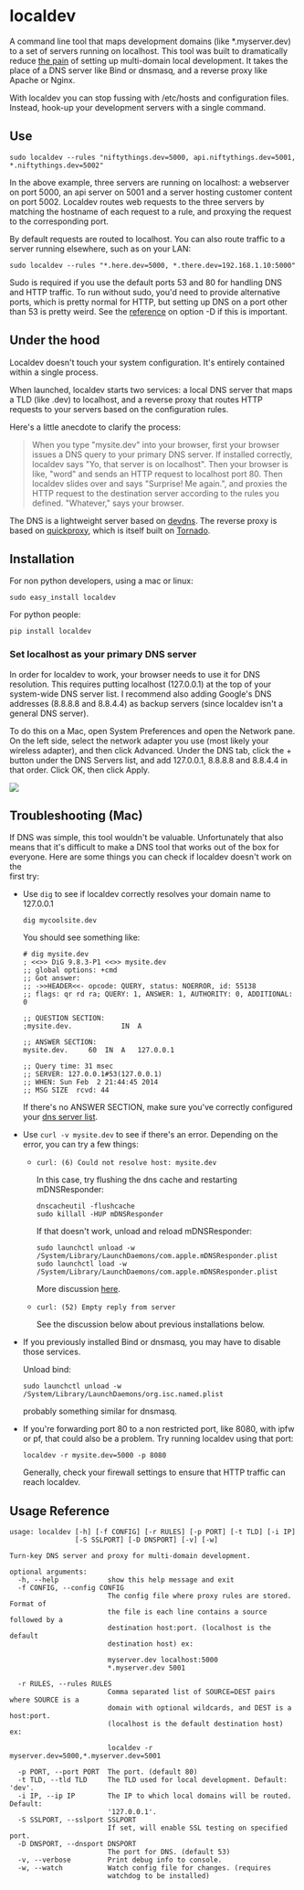 localdev
==========

A command line tool that maps development domains (like *.myserver.dev) to a 
set of servers running on localhost. This tool was built to dramatically reduce 
[the pain](http://mikeferrier.com/2011/04/04/setting-up-wildcard-dns-on-localhost-domains-on-osx/) 
of setting up multi-domain local development. It takes the place of a DNS 
server like Bind or dnsmasq, and a reverse proxy like Apache or Nginx. 

With localdev you can stop fussing with /etc/hosts and configuration files. 
Instead, hook-up your development servers with a single command.

## Use

    sudo localdev --rules "niftythings.dev=5000, api.niftythings.dev=5001, *.niftythings.dev=5002"

In the above example, three servers are running on localhost: a webserver on 
port 5000, an api server on 5001 and a server hosting customer content on port 5002. 
Localdev routes web requests to the three servers by matching the hostname of 
each request to a rule, and proxying the request to the corresponding port.

By default requests are routed to localhost. You can also route traffic to a 
server running elsewhere, such as on your LAN:

    sudo localdev --rules "*.here.dev=5000, *.there.dev=192.168.1.10:5000"

Sudo is required if you use the default ports 53 and 80 for handling DNS and 
HTTP traffic. To run without sudo, you'd need to provide alternative ports, 
which is pretty normal for HTTP, but setting up DNS on a port other than 53 is
pretty weird. See the [reference](#ref) on option -D if this is important.

## Under the hood

Localdev doesn't touch your system configuration. It's entirely contained 
within a single process.

When launched, localdev starts two services: a local DNS server that maps a TLD 
(like .dev) to localhost, and a reverse proxy that routes HTTP requests to your 
servers based on the configuration rules.

Here's a little anecdote to clarify the process:

> When you type "mysite.dev" into your browser, first your browser issues a 
> DNS query to your primary DNS server. If installed correctly, localdev says 
> "Yo, that server is on localhost". Then your browser is like, "word" and sends 
> an HTTP request to localhost port 80. Then localdev slides over and says 
> "Surprise! Me again.", and proxies the HTTP request to the destination server
> according to the rules you defined. "Whatever," says your browser.

The DNS is a lightweight server based on [devdns](https://github.com/colevscode/devdns). 
The reverse proxy is based on [quickproxy](https://github.com/colevscode/quickproxy), 
which is itself built on [Tornado](http://http://www.tornadoweb.org/).

## Installation

For non python developers, using a mac or linux:

    sudo easy_install localdev

For python people:

    pip install localdev

### Set localhost as your primary DNS server <a name="dnslist"></a>

In order for localdev to work, your browser needs to use it for DNS resolution.
This requires putting localhost (127.0.0.1) at the top of your system-wide DNS 
server list. I recommend also adding Google's DNS addresses (8.8.8.8 and 
8.8.4.4) as backup servers (since localdev isn't a general DNS server).

To do this on a Mac, open System Preferences and open the Network pane. On the 
left side, select the network adapter you use (most likely your wireless 
adapter), and then click Advanced. Under the DNS tab, click the + button under 
the DNS Servers list, and add 127.0.0.1, 8.8.8.8 and 8.8.4.4 in that order. 
Click OK, then click Apply.

![](http://raw.github.com/colevscode/devdns/master/dnsconfig.png)

## Troubleshooting (Mac)

If DNS was simple, this tool wouldn't be valuable. Unfortunately that also 
means that it's difficult to make a DNS tool that works out of the box for 
everyone. Here are some things you can check if localdev doesn't work on the  
first try:

- Use `dig` to see if localdev correctly resolves your domain name to 127.0.0.1
      

      dig mycoolsite.dev


  You should see something like:

      # dig mysite.dev
      ; <<>> DiG 9.8.3-P1 <<>> mysite.dev
      ;; global options: +cmd
      ;; Got answer:
      ;; ->>HEADER<<- opcode: QUERY, status: NOERROR, id: 55138
      ;; flags: qr rd ra; QUERY: 1, ANSWER: 1, AUTHORITY: 0, ADDITIONAL: 0

      ;; QUESTION SECTION:
      ;mysite.dev.            IN  A

      ;; ANSWER SECTION:
      mysite.dev.     60  IN  A   127.0.0.1

      ;; Query time: 31 msec
      ;; SERVER: 127.0.0.1#53(127.0.0.1)
      ;; WHEN: Sun Feb  2 21:44:45 2014
      ;; MSG SIZE  rcvd: 44
  
  If there's no ANSWER SECTION, make sure you've correctly configured your 
  [dns server list](#dnslist).

- Use `curl -v mysite.dev` to see if there's an error. Depending on the error, 
  you can try a few things:

  - `curl: (6) Could not resolve host: mysite.dev`

    In this case, try flushing the dns cache and restarting mDNSResponder:

        dnscacheutil -flushcache
        sudo killall -HUP mDNSResponder

    If that doesn't work, unload and reload mDNSResponder:

        sudo launchctl unload -w /System/Library/LaunchDaemons/com.apple.mDNSResponder.plist
        sudo launchctl load -w /System/Library/LaunchDaemons/com.apple.mDNSResponder.plist

    More discussion [here](http://apple.stackexchange.com/questions/26616/dns-not-resolving-on-mac-os).

  - `curl: (52) Empty reply from server`

    See the discussion below about previous installations below.

- If you previously installed Bind or dnsmasq, you may have to disable those 
  services. 

  Unload bind:

      sudo launchctl unload -w /System/Library/LaunchDaemons/org.isc.named.plist

  probably something similar for dnsmasq.

- If you're forwarding port 80 to a non restricted port, like 8080, with ipfw 
  or pf, that could also be a problem. Try running localdev using that port:

      localdev -r mysite.dev=5000 -p 8080

  Generally, check your firewall settings to ensure that HTTP traffic can reach 
  localdev.

## Usage Reference <a name="ref"></a>

    usage: localdev [-h] [-f CONFIG] [-r RULES] [-p PORT] [-t TLD] [-i IP]
                    [-S SSLPORT] [-D DNSPORT] [-v] [-w]

    Turn-key DNS server and proxy for multi-domain development.

    optional arguments:
      -h, --help            show this help message and exit
      -f CONFIG, --config CONFIG
                            The config file where proxy rules are stored. Format of
                            the file is each line contains a source followed by a
                            destination host:port. (localhost is the default 
                            destination host) ex:
                            
                            myserver.dev localhost:5000
                            *.myserver.dev 5001
                            
      -r RULES, --rules RULES
                            Comma separated list of SOURCE=DEST pairs where SOURCE is a
                            domain with optional wildcards, and DEST is a host:port. 
                            (localhost is the default destination host) ex:
                            
                            localdev -r myserver.dev=5000,*.myserver.dev=5001
                            
      -p PORT, --port PORT  The port. (default 80)
      -t TLD, --tld TLD     The TLD used for local development. Default: 'dev'.
      -i IP, --ip IP        The IP to which local domains will be routed. Default: 
                            '127.0.0.1'.
      -S SSLPORT, --sslport SSLPORT
                            If set, will enable SSL testing on specified port.
      -D DNSPORT, --dnsport DNSPORT
                            The port for DNS. (default 53)
      -v, --verbose         Print debug info to console.
      -w, --watch           Watch config file for changes. (requires 
                            watchdog to be installed)
